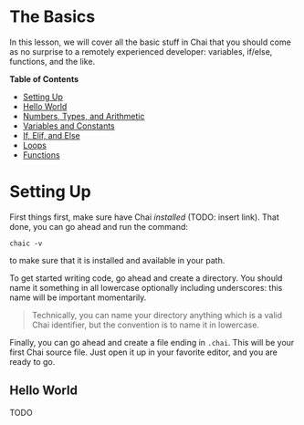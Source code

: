 # The Basics

In this lesson, we will cover all the basic stuff in Chai that you should come
as no surprise to a remotely experienced developer: variables, if/else,
functions, and the like.

**Table of Contents**

- [Setting Up](#setting-up)
- [Hello World](#hello-world)
- [Numbers, Types, and Arithmetic](#numbers)
- [Variables and Constants](#variables)
- [If, Elif, and Else](#if)
- [Loops](#loops)
- [Functions](#functions)

# <a name="setting-up"> Setting Up

First things first, make sure have Chai *installed* (TODO: insert link).  That
done, you can go ahead and run the command:

    chaic -v

to make sure that it is installed and available in your path.

To get started writing code, go ahead and create a directory.  You should name
it something in all lowercase optionally including underscores: this name will
be important momentarily.

> Technically, you can name your directory anything which is a valid Chai
> identifier, but the convention is to name it in lowercase.

Finally, you can go ahead and create a file ending in `.chai`.  This will be
your first Chai source file.  Just open it up in your favorite editor, and you
are ready to go.

## <a name="hello-world"> Hello World

TODO



